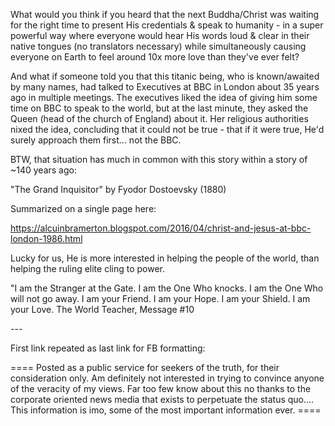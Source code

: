 What would you think if you heard that the next Buddha/Christ was waiting for the right time to present His credentials & speak to humanity - in a super powerful way where everyone would hear His words loud & clear in their native tongues (no translators necessary) while simultaneously causing everyone on Earth to feel around 10x more love than they've ever felt?

And what if someone told you that this titanic being, who is known/awaited by many names, had talked to Executives at BBC in London about 35 years ago in multiple meetings. The executives liked the idea of giving him some time on BBC to speak to the world, but at the last minute, they asked the Queen (head of the church of England) about it. Her religious authorities nixed the idea, concluding that it could not be true - that if it were true, He'd surely approach them first... not the BBC.

BTW, that situation has much in common with this story within a story of ~140 years ago:

"The Grand Inquisitor" by Fyodor Dostoevsky (1880)

Summarized on a single page here:

https://alcuinbramerton.blogspot.com/2016/04/christ-and-jesus-at-bbc-london-1986.html

Lucky for us, He is more interested in helping the people of the world, than helping the ruling elite cling to power.

"I am the Stranger at the Gate. I am the One Who knocks. I am the One Who will not go away. I am your Friend. I am your Hope. I am your Shield. I am your Love. The World Teacher, Message #10

\---

First link repeated as last link for FB formatting:

\==== Posted as a public service for seekers of the truth, for their consideration only. Am definitely not interested in trying to convince anyone of the veracity of my views. Far too few know about this no thanks to the corporate oriented news media that exists to perpetuate the status quo.... This information is imo, some of the most important information ever. ====